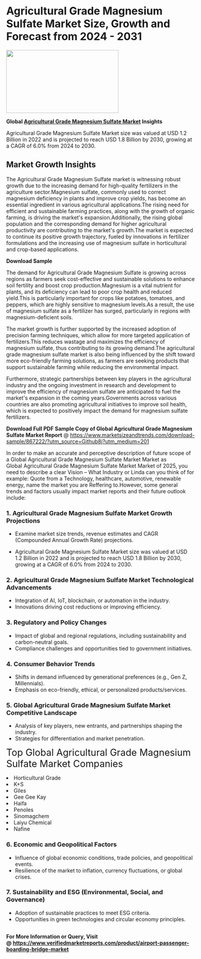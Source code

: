 <H1>Agricultural Grade Magnesium Sulfate Market Size, Growth and Forecast from 2024 - 2031</H1><img class="aligncenter size-medium wp-image-584254" src="https://thirdeyenews.in/wp-content/uploads/2024/09/Global-Market-Research-300x168.jpeg" alt="" width="300" height="168" /><p><strong>Global&nbsp;<a href="https://www.marketsizeandtrends.com/download-sample/867222/?utm_source=Github8j?utm_medium=201">Agricultural Grade Magnesium Sulfate Market</a> Insights</strong></p><p>Agricultural Grade Magnesium Sulfate Market size was valued at USD 1.2 Billion in 2022 and is projected to reach USD 1.8 Billion by 2030, growing at a CAGR of 6.0% from 2024 to 2030.</p><p><h2>Market Growth Insights</h2> <p>The Agricultural Grade Magnesium Sulfate market is witnessing robust growth due to the increasing demand for high-quality fertilizers in the agriculture sector.Magnesium sulfate, commonly used to correct magnesium deficiency in plants and improve crop yields, has become an essential ingredient in various agricultural applications.The rising need for efficient and sustainable farming practices, along with the growth of organic farming, is driving the market's expansion.Additionally, the rising global population and the corresponding demand for higher agricultural productivity are contributing to the market's growth.The market is expected to continue its positive growth trajectory, fueled by innovations in fertilizer formulations and the increasing use of magnesium sulfate in horticultural and crop-based applications.</p> <p><strong>Download Sample</strong></p> <p>The demand for Agricultural Grade Magnesium Sulfate is growing across regions as farmers seek cost-effective and sustainable solutions to enhance soil fertility and boost crop production.Magnesium is a vital nutrient for plants, and its deficiency can lead to poor crop health and reduced yield.This is particularly important for crops like potatoes, tomatoes, and peppers, which are highly sensitive to magnesium levels.As a result, the use of magnesium sulfate as a fertilizer has surged, particularly in regions with magnesium-deficient soils.</p> <p>The market growth is further supported by the increased adoption of precision farming techniques, which allow for more targeted application of fertilizers.This reduces wastage and maximizes the efficiency of magnesium sulfate, thus contributing to its growing demand.The agricultural grade magnesium sulfate market is also being influenced by the shift toward more eco-friendly farming solutions, as farmers are seeking products that support sustainable farming while reducing the environmental impact.</p> <p>Furthermore, strategic partnerships between key players in the agricultural industry and the ongoing investment in research and development to improve the efficiency of magnesium sulfate are anticipated to fuel the market's expansion in the coming years.Governments across various countries are also promoting agricultural initiatives to improve soil health, which is expected to positively impact the demand for magnesium sulfate fertilizers.</p> <p><span class=""><strong>Download Full PDF Sample Copy of Global Agricultural Grade Magnesium Sulfate Market Report</strong> @ <a href="https://www.marketsizeandtrends.com/download-sample/867222/?utm_source=Github8j?utm_medium=201" target="_blank">https://www.marketsizeandtrends.com/download-sample/867222/?utm_source=Github8j?utm_medium=201</a></span></p><p>In order to make an accurate and perceptive description of future scope of a Global&nbsp;Agricultural Grade Magnesium Sulfate Market Market as Global&nbsp;Agricultural Grade Magnesium Sulfate Market Market of 2025, you need to describe a clear Vision &ndash; What Industry or Linda can you think of for example: Quote from a Technology, healthcare, automotive, renewable energy, name the market you are Reffering to.However, some general trends and factors usually impact market reports and their future outlook include:</p><h3>1.&nbsp;<strong>Agricultural Grade Magnesium Sulfate Market Growth Projections</strong></h3><ul><li>Examine market size trends, revenue estimates and CAGR (Compounded Annual Growth Rate) projections.</li><li><p>Agricultural Grade Magnesium Sulfate Market size was valued at USD 1.2 Billion in 2022 and is projected to reach USD 1.8 Billion by 2030, growing at a CAGR of 6.0% from 2024 to 2030.</p></li></ul><h3>2.&nbsp;<strong>Agricultural Grade Magnesium Sulfate Market Technological Advancements</strong></h3><ul><li>Integration of AI, IoT, blockchain, or automation in the industry.</li><li>Innovations driving cost reductions or improving efficiency.</li></ul><h3>3.&nbsp;<strong>Regulatory and Policy Changes</strong></h3><ul><li>Impact of global and regional regulations, including sustainability and carbon-neutral goals.</li><li>Compliance challenges and opportunities tied to government initiatives.</li></ul><h3>4.&nbsp;<strong>Consumer Behavior Trends</strong></h3><ul><li>Shifts in demand influenced by generational preferences (e.g., Gen Z, Millennials).</li><li>Emphasis on eco-friendly, ethical, or personalized products/services.</li></ul><h3>5.&nbsp;<strong>Global Agricultural Grade Magnesium Sulfate Market Competitive Landscape</strong></h3><ul><li>Analysis of key players, new entrants, and partnerships shaping the industry.</li><li>Strategies for differentiation and market penetration.</li></ul><p data-pm-slice="1 1 []"><span style="color: inherit; font-family: inherit; font-size: 25px;">Top Global Agricultural Grade Magnesium Sulfate Market Companies</span></p><div class="" data-test-id=""><p><li>Horticultural Grade</li><li> K+S</li><li> Giles</li><li> Gee Gee Kay</li><li> Haifa</li><li> Penoles</li><li> Sinomagchem</li><li> Laiyu Chemical</li><li> Nafine</li></p></div><h3>6.&nbsp;<strong>Economic and Geopolitical Factors</strong></h3><ul><li>Influence of global economic conditions, trade policies, and geopolitical events.</li><li>Resilience of the market to inflation, currency fluctuations, or global crises.</li></ul><h3>7.&nbsp;<strong>Sustainability and ESG (Environmental, Social, and Governance)</strong></h3><ul><li>Adoption of sustainable practices to meet ESG criteria.</li><li>Opportunities in green technologies and circular economy principles.</li></ul><h2><strong style="font-size: 14px;">For More Information or Query, Visit @&nbsp;</strong><a style="background-color: #ffffff; font-size: 14px;" href="https://www.marketsizeandtrends.com/report/agricultural-grade-magnesium-sulfate-market/" target="_blank">https://www.verifiedmarketreports.com/product/airport-passenger-boarding-bridge-market</a></h2>